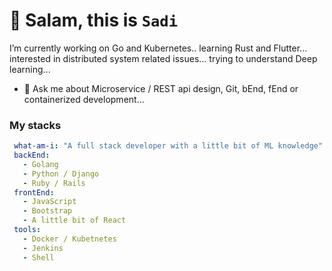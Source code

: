 # 👋 Salam, this is `Sadi` 

 I’m currently working on Go and Kubernetes.. learning Rust and Flutter... interested in distributed system related issues... trying to understand Deep learning...
- 💬 Ask me about Microservice / REST api design, Git, bEnd, fEnd or containerized development...

### My stacks

```yaml
 what-am-i: "A full stack developer with a little bit of ML knowledge"
 backEnd: 
   - Golang
   - Python / Django
   - Ruby / Rails
 frontEnd: 
   - JavaScript
   - Bootstrap
   - A little bit of React
 tools:
   - Docker / Kubetnetes
   - Jenkins
   - Shell
```


